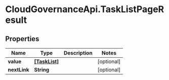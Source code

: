 # CloudGovernanceApi.TaskListPageResult

## Properties

Name | Type | Description | Notes
------------ | ------------- | ------------- | -------------
**value** | [**[TaskList]**](TaskList.md) |  | [optional] 
**nextLink** | **String** |  | [optional] 


